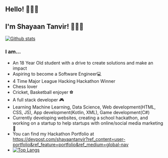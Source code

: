 ## Hello! 🙋🏽‍♂️

## I'm Shayaan Tanvir! 👨🏽‍💼 
[![Github stats](https://github-readme-stats.vercel.app/api?username=ShayaanT&theme=dracula&show_icons=true&count_private=true)](https://github.com/ShayaanT)

### I am...

- An 18 Year Old student with a drive to create solutions and make an impact
- Aspiring to become a Software Engineer💻
- 4 Time Major League Hacking Hackathon Winner
- Chess lover
- Cricket, Basketball enjoyer ⚽
- A full stack developer 🎮
- Learning Machine Learning, Data Science, Web development(HTML, CSS, JS), App development(Kotlin, XML), Game development(C#)
- Currently developing websites, creating a school hackathon, and working on a startup to help startups with online/social media marketing 🏪
- You can find my Hackathon Portfolio at https://devpost.com/shayaantanvir?ref_content=user-portfolio&ref_feature=portfolio&ref_medium=global-nav
- [![Top Langs](https://github-readme-stats.vercel.app/api/top-langs/?username=ShayaanT&langs_count=5&theme=dracula&layout=compact)](https://github.com/ShayaanT)
